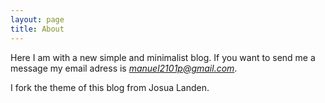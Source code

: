```yaml
---
layout: page
title: About
---
```


Here I am with a new simple and minimalist blog. If you want to send me a message my email adress is *manuel2101p@gmail.com*.

I fork the theme of this blog from Josua Landen.
